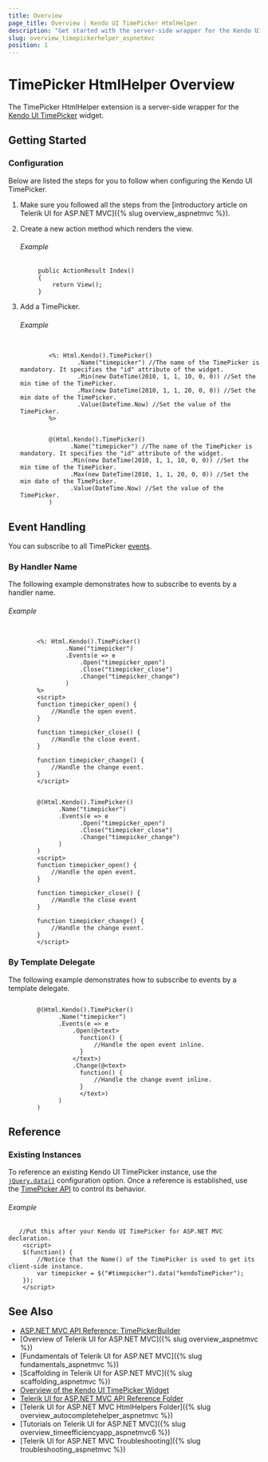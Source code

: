 ```yaml
---
title: Overview
page_title: Overview | Kendo UI TimePicker HtmlHelper
description: "Get started with the server-side wrapper for the Kendo UI TimePicker widget for ASP.NET MVC."
slug: overview_timepickerhelper_aspnetmvc
position: 1
---
```


# TimePicker HtmlHelper Overview

The TimePicker HtmlHelper extension is a server-side wrapper for the [Kendo UI TimePicker](https://demos.telerik.com/kendo-ui/timepicker/index) widget.

## Getting Started

### Configuration

Below are listed the steps for you to follow when configuring the Kendo UI TimePicker.

1. Make sure you followed all the steps from the [introductory article on Telerik UI for ASP.NET MVC]({% slug overview_aspnetmvc %}).

1. Create a new action method which renders the view.

    ###### Example

            public ActionResult Index()
            {
                return View();
            }

1. Add a TimePicker.

    ###### Example

    ```tab-ASPX

            <%: Html.Kendo().TimePicker()
                    .Name("timepicker") //The name of the TimePicker is mandatory. It specifies the "id" attribute of the widget.
                    .Min(new DateTime(2010, 1, 1, 10, 0, 0)) //Set the min time of the TimePicker.
                    .Max(new DateTime(2010, 1, 1, 20, 0, 0)) //Set the min date of the TimePicker.
                    .Value(DateTime.Now) //Set the value of the TimePicker.
            %>
    ```
    ```tab-Razor

            @(Html.Kendo().TimePicker()
                  .Name("timepicker") //The name of the TimePicker is mandatory. It specifies the "id" attribute of the widget.
                  .Min(new DateTime(2010, 1, 1, 10, 0, 0)) //Set the min time of the TimePicker.
                  .Max(new DateTime(2010, 1, 1, 20, 0, 0)) //Set the min date of the TimePicker.
                  .Value(DateTime.Now) //Set the value of the TimePicker.
            )
    ```

## Event Handling

You can subscribe to all TimePicker [events](../../../kendo-ui/api/javascript/ui/timepicker#events).

### By Handler Name

The following example demonstrates how to subscribe to events by a handler name.

###### Example

```tab-ASPX

        <%: Html.Kendo().TimePicker()
                .Name("timepicker")
                .Events(e => e
                    .Open("timepicker_open")
                    .Close("timepicker_close")
                    .Change("timepicker_change")
                )
        %>
        <script>
        function timepicker_open() {
            //Handle the open event.
        }

        function timepicker_close() {
            //Handle the close event.
        }

        function timepicker_change() {
            //Handle the change event.
        }
        </script>
```
```tab-Razor

        @(Html.Kendo().TimePicker()
              .Name("timepicker")
              .Events(e => e
                    .Open("timepicker_open")
                    .Close("timepicker_close")
                    .Change("timepicker_change")
              )
        )
        <script>
        function timepicker_open() {
            //Handle the open event.
        }

        function timepicker_close() {
            //Handle the close event
        }

        function timepicker_change() {
            //Handle the change event.
        }
        </script>
```

### By Template Delegate

The following example demonstrates how to subscribe to events by a template delegate.

```tab-Razor

        @(Html.Kendo().TimePicker()
              .Name("timepicker")
              .Events(e => e
                  .Open(@<text>
                    function() {
                        //Handle the open event inline.
                    }
                  </text>)
                  .Change(@<text>
                    function() {
                        //Handle the change event inline.
                    }
                    </text>)
              )
        )
```

## Reference

### Existing Instances

To reference an existing Kendo UI TimePicker instance, use the [`jQuery.data()`](http://api.jquery.com/jQuery.data/) configuration option. Once a reference is established, use the [TimePicker API](../../../kendo-ui/api/javascript/ui/timepicker#methods) to control its behavior.

###### Example

       //Put this after your Kendo UI TimePicker for ASP.NET MVC declaration.
        <script>
        $(function() {
            //Notice that the Name() of the TimePicker is used to get its client-side instance.
            var timepicker = $("#timepicker").data("kendoTimePicker");
        });
        </script>

## See Also

* [ASP.NET MVC API Reference: TimePickerBuilder](../../../kendo-ui/api/Kendo.Mvc.UI.Fluent/TimePickerBuilder)
* [Overview of Telerik UI for ASP.NET MVC]({% slug overview_aspnetmvc %})
* [Fundamentals of Telerik UI for ASP.NET MVC]({% slug fundamentals_aspnetmvc %})
* [Scaffolding in Telerik UI for ASP.NET MVC]({% slug scaffolding_aspnetmvc %})
* [Overview of the Kendo UI TimePicker Widget](../../../kendo-ui/controls/editors/timepicker/overview)
* [Telerik UI for ASP.NET MVC API Reference Folder](../../../kendo-ui/api/Kendo.Mvc/AggregateFunction)
* [Telerik UI for ASP.NET MVC HtmlHelpers Folder]({% slug overview_autocompletehelper_aspnetmvc %})
* [Tutorials on Telerik UI for ASP.NET MVC]({% slug overview_timeefficiencyapp_aspnetmvc6 %})
* [Telerik UI for ASP.NET MVC Troubleshooting]({% slug troubleshooting_aspnetmvc %})
